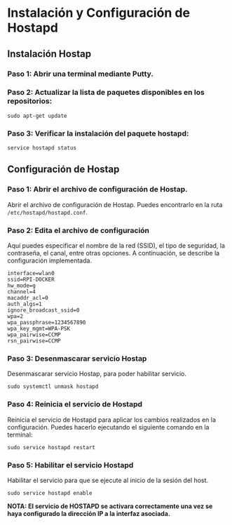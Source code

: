 # Instalación y Configuración de Hostapd
## Instalación Hostap
### Paso 1: Abrir una terminal mediante Putty.
### Paso 2: Actualizar la lista de paquetes disponibles en los repositorios:

```shell
sudo apt-get update
```

### Paso 3: Verificar la instalación del paquete hostapd:

```shell
service hostapd status
```

## Configuración de Hostap

### Paso 1: Abrir el archivo de configuración de Hostap. 
Abrir el archivo de configuración de Hostap. Puedes encontrarlo en la ruta `/etc/hostapd/hostapd.conf`.

### Paso 2: Edita el archivo de configuración
Aquí puedes especificar el nombre de la red (SSID), el tipo de seguridad, la contraseña, el canal, entre otras opciones. A continuación, se describe la configuración implementada.

```shell
interface=wlan0
ssid=RPI-DOCKER
hw_mode=g
channel=4
macaddr_acl=0
auth_algs=1
ignore_broadcast_ssid=0
wpa=2
wpa_passphrase=1234567890
wpa_key_mgmt=WPA-PSK
wpa_pairwise=CCMP
rsn_pairwise=CCMP
```

### Paso 3: Desenmascarar servicio Hostap
Desenmascarar servicio Hostap, para poder habilitar servicio.

```shell
sudo systemctl unmask hostapd
```

### Paso 4: Reinicia el servicio de Hostapd 
 Reinicia el servicio de Hostapd  para aplicar los cambios realizados en la configuración. Puedes hacerlo ejecutando el siguiente comando en la terminal:

```shell
sudo service hostapd restart
```

### Paso 5: Habilitar el servicio Hostapd 
Habilitar el servicio para que se ejecute al inicio de la sesión del host.
   
```shell
sudo service hostapd enable 
```

**NOTA: El servicio de HOSTAPD se activara correctamente una vez se haya configurado la dirección IP a la interfaz asociada.**
